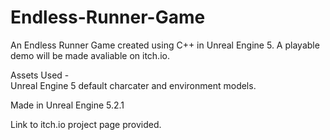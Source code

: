 # Endless-Runner-Game
An Endless Runner Game created using C++ in Unreal Engine 5. A playable demo will be made avaliable on itch.io.

Assets Used -  
Unreal Engine 5 default charcater and environment models.

Made in Unreal Engine 5.2.1

Link to itch.io project page provided.
